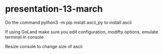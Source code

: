 # presentation-13-march

Do the command python3 -m pip install ascii_py to install ascii

If using GoLand make sure you edit configuration, modifty options, emulate terminal in console

Resize console to change size of ascii
